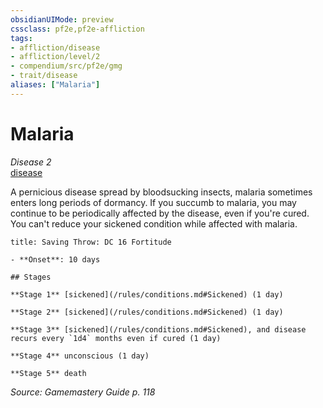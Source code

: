 ```yaml
---
obsidianUIMode: preview
cssclass: pf2e,pf2e-affliction
tags:
- affliction/disease
- affliction/level/2
- compendium/src/pf2e/gmg
- trait/disease
aliases: ["Malaria"]
---
```

# Malaria
*Disease 2*  
[disease](/rules/traits/disease.md)  

A pernicious disease spread by bloodsucking insects, malaria sometimes enters long periods of dormancy. If you succumb to malaria, you may continue to be periodically affected by the disease, even if you're cured. You can't reduce your sickened condition while affected with malaria.

```ad-inline-affliction
title: Saving Throw: DC 16 Fortitude

- **Onset**: 10 days

## Stages

**Stage 1** [sickened](/rules/conditions.md#Sickened) (1 day)

**Stage 2** [sickened](/rules/conditions.md#Sickened) (1 day)

**Stage 3** [sickened](/rules/conditions.md#Sickened), and disease recurs every `1d4` months even if cured (1 day)

**Stage 4** unconscious (1 day)

**Stage 5** death
```

*Source: Gamemastery Guide p. 118*